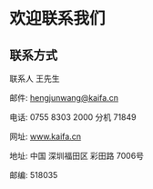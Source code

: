 # 欢迎联系我们 


## 联系方式

联系人 王先生

邮件: hengjunwang@kaifa.cn

电话: 0755 8303 2000 分机 71849

网址: www.kaifa.cn

地址: 中国 深圳福田区 彩田路 7006号

邮编: 518035

